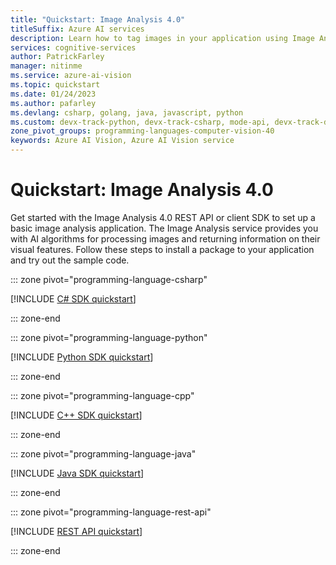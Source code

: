 ```yaml
---
title: "Quickstart: Image Analysis 4.0"
titleSuffix: Azure AI services
description: Learn how to tag images in your application using Image Analysis 4.0 through a native client SDK in the language of your choice.
services: cognitive-services
author: PatrickFarley
manager: nitinme
ms.service: azure-ai-vision
ms.topic: quickstart
ms.date: 01/24/2023
ms.author: pafarley
ms.devlang: csharp, golang, java, javascript, python
ms.custom: devx-track-python, devx-track-csharp, mode-api, devx-track-dotnet, devx-track-extended-java
zone_pivot_groups: programming-languages-computer-vision-40
keywords: Azure AI Vision, Azure AI Vision service
---
```


# Quickstart: Image Analysis 4.0

Get started with the Image Analysis 4.0 REST API or client SDK to set up a basic image analysis application. The Image Analysis service provides you with AI algorithms for processing images and returning information on their visual features. Follow these steps to install a package to your application and try out the sample code.

::: zone pivot="programming-language-csharp"

[!INCLUDE [C# SDK quickstart](../includes/quickstarts-sdk/image-analysis-csharp-sdk-40.md)]

::: zone-end

::: zone pivot="programming-language-python"

[!INCLUDE [Python SDK quickstart](../includes/quickstarts-sdk/image-analysis-python-sdk-40.md)]

::: zone-end

::: zone pivot="programming-language-cpp"

[!INCLUDE [C++ SDK quickstart](../includes/quickstarts-sdk/image-analysis-cpp-sdk-40.md)]

::: zone-end

::: zone pivot="programming-language-java"

[!INCLUDE [Java SDK quickstart](../includes/quickstarts-sdk/image-analysis-java-sdk-40.md)]

::: zone-end

::: zone pivot="programming-language-rest-api"

[!INCLUDE [REST API quickstart](../includes/image-analysis-curl-quickstart-40.md)]

::: zone-end
